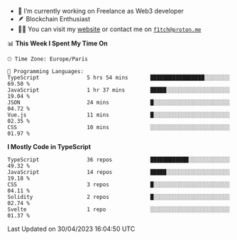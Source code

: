 - 🔭 I’m currently working on Freelance as Web3 developer
- 🪶 Blockchain Enthusiast
- 👨‍💻 You can visit my [website](https://f1tch.xyz) or contact me on [`f1tch@proton.me`](mailto:f1tch@proton.me)

<!--START_SECTION:waka-->
📊 **This Week I Spent My Time On** 

```text
🕑︎ Time Zone: Europe/Paris

💬 Programming Languages: 
TypeScript               5 hrs 54 mins       █████████████████░░░░░░░░   69.50 % 
JavaScript               1 hr 37 mins        █████░░░░░░░░░░░░░░░░░░░░   19.04 % 
JSON                     24 mins             █░░░░░░░░░░░░░░░░░░░░░░░░   04.72 % 
Vue.js                   11 mins             █░░░░░░░░░░░░░░░░░░░░░░░░   02.35 % 
CSS                      10 mins             ░░░░░░░░░░░░░░░░░░░░░░░░░   01.97 % 
```

**I Mostly Code in TypeScript** 

```text
TypeScript               36 repos            ████████████░░░░░░░░░░░░░   49.32 % 
JavaScript               14 repos            █████░░░░░░░░░░░░░░░░░░░░   19.18 % 
CSS                      3 repos             █░░░░░░░░░░░░░░░░░░░░░░░░   04.11 % 
Solidity                 2 repos             █░░░░░░░░░░░░░░░░░░░░░░░░   02.74 % 
Svelte                   1 repo              ░░░░░░░░░░░░░░░░░░░░░░░░░   01.37 % 
```




 Last Updated on 30/04/2023 16:04:50 UTC
<!--END_SECTION:waka-->
